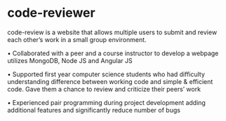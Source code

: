 # code-reviewer

code-review is a website that allows multiple users to submit and review each other’s work in a small group environment.


•	Collaborated with a peer and a course instructor to develop a webpage utilizes MongoDB, Node JS and Angular JS

•	Supported first year computer science students who had difficulty understanding difference between working code and simple & efficient code.  Gave them a chance to review and criticize their peers’ work

•	Experienced pair programming during project development adding additional features and significantly reduce number of bugs


